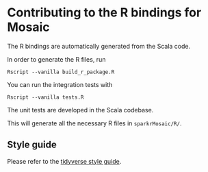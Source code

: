 # Contributing to the R bindings for Mosaic

The R bindings are automatically generated from the Scala code.

In order to generate the R files, run

```shell
Rscript --vanilla build_r_package.R
```

You can run the integration tests with

```shell
Rscript --vanilla tests.R
```

The unit tests are developed in the Scala codebase.

This will generate all the necessary R files in `sparkrMosaic/R/`.

## Style guide

Please refer to the [tidyverse style guide](https://style.tidyverse.org/index.html).

